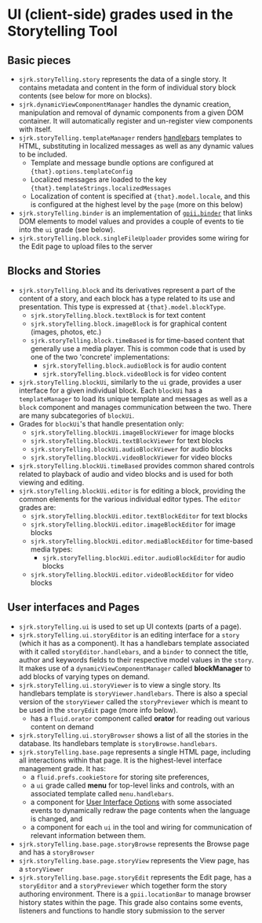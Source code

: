 # UI (client-side) grades used in the Storytelling Tool

## Basic pieces

* `sjrk.storyTelling.story` represents the data of a single story. It contains metadata and content in the form of
  individual story block contents (see below for more on blocks).
* `sjrk.dynamicViewComponentManager` handles the dynamic creation, manipulation and removal of dynamic components from
  a given DOM container. It will automatically register and un-register view components with itself.
* `sjrk.storyTelling.templateManager` renders [handlebars](https://handlebarsjs.com/) templates to HTML, substituting
  in localized messages as well as any dynamic values to be included.
  * Template and message bundle options are configured at `{that}.options.templateConfig`
  * Localized messages are loaded to the key `{that}.templateStrings.localizedMessages`
  * Localization of content is specified at `{that}.model.locale`, and this is configured at the highest level by the
    `page` (more on this below)
* `sjrk.storyTelling.binder` is an implementation of [`gpii.binder`](https://github.com/GPII/gpii-binder) that links
  DOM elements to model values and provides a couple of events to tie into the `ui` grade (see below).
* `sjrk.storyTelling.block.singleFileUploader` provides some wiring for the Edit page to upload files to the server

## Blocks and Stories

* `sjrk.storyTelling.block` and its derivatives represent a part of the content of a story, and each block has a type
  related to its use and presentation. This type is expressed at `{that}.model.blockType`.
  * `sjrk.storyTelling.block.textBlock` is for text content
  * `sjrk.storyTelling.block.imageBlock` is for graphical content (images, photos, etc.)
  * `sjrk.storyTelling.block.timeBased` is for time-based content that generally use a media player. This is common
      code that is used by one of the two 'concrete' implementations:
    * `sjrk.storyTelling.block.audioBlock` is for audio content
    * `sjrk.storyTelling.block.videoBlock` is for video content
* `sjrk.storyTelling.blockUi`, similarly to the `ui` grade, provides a user interface for a given individual block.
  Each `blockUi` has a `templateManager` to load its unique template and messages as well as a `block` component and
  manages communication between the two. There are many subcategories of `blockUi`.
* Grades for `blockUi`'s that handle presentation only:
  * `sjrk.storyTelling.blockUi.imageBlockViewer` for image blocks
  * `sjrk.storyTelling.blockUi.textBlockViewer` for text blocks
  * `sjrk.storyTelling.blockUi.audioBlockViewer` for audio blocks
  * `sjrk.storyTelling.blockUi.videoBlockViewer` for video blocks
* `sjrk.storyTelling.blockUi.timeBased` provides common shared controls related to playback of audio and video blocks
  and is used for both viewing and editing.
* `sjrk.storyTelling.blockUi.editor` is for editing a block, providing the common elements for the various individual
  editor types. The `editor` grades are:
  * `sjrk.storyTelling.blockUi.editor.textBlockEditor` for text blocks
  * `sjrk.storyTelling.blockUi.editor.imageBlockEditor` for image blocks
  * `sjrk.storyTelling.blockUi.editor.mediaBlockEditor` for time-based media types:
    * `sjrk.storyTelling.blockUi.editor.audioBlockEditor` for audio blocks
  * `sjrk.storyTelling.blockUi.editor.videoBlockEditor` for video blocks

## User interfaces and Pages

* `sjrk.storyTelling.ui` is used to set up UI contexts (parts of a page).
* `sjrk.storyTelling.ui.storyEditor` is an editing interface for a `story` (which it has as a component). It has a
  handlebars template associated with it called `storyEditor.handlebars`, and a `binder` to connect the title, author
  and keywords fields to their respective model values in the `story`. It makes use of a `dynamicViewComponentManager`
  called **blockManager** to add blocks of varying types on demand.
* `sjrk.storyTelling.ui.storyViewer` is to view a single story. Its handlebars template is `storyViewer.handlebars`.
  There is also a special version of the `storyViewer` called the `storyPreviewer` which is meant to be used in the
  `storyEdit` page (more info below).
  * has a `fluid.orator` component called **orator** for reading out various content on demand
* `sjrk.storyTelling.ui.storyBrowser` shows a list of all the stories in the database. Its handlebars template is `storyBrowse.handlebars`.
* `sjrk.storyTelling.base.page` represents a single HTML page, including all interactions within that page. It is the
  highest-level interface management grade. It has:
  * a `fluid.prefs.cookieStore` for storing site preferences,
  * a `ui` grade called **menu** for top-level links and controls, with an associated template called `menu.handlebars`.
  * a component for [User Interface Options](https://wiki.fluidproject.org/pages/viewpage.action?pageId=29959408)
      with some associated events to dynamically redraw the page contents when the language is changed, and
  * a component for each `ui` in the tool and wiring for communication of relevant information between them.
* `sjrk.storyTelling.base.page.storyBrowse` represents the Browse page and has a `storyBrowser`
* `sjrk.storyTelling.base.page.storyView` represents the View page, has a `storyViewer`
* `sjrk.storyTelling.base.page.storyEdit` represents the Edit page, has a `storyEditor` and a `storyPreviewer` which
  together form the story authoring environment. There is a `gpii.locationBar` to manage browser history states within
  the page. This grade also contains some events, listeners and functions to handle story submission to the server
